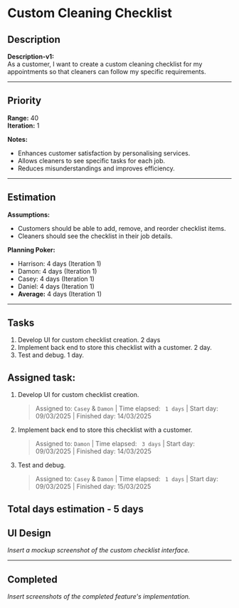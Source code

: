 # Custom Cleaning Checklist

## Description
**Description-v1:**  
As a customer, I want to create a custom cleaning checklist for my appointments so that cleaners can follow my specific requirements.

---

## Priority
**Range:** 40  
**Iteration:** 1  

**Notes:**  
- Enhances customer satisfaction by personalising services.  
- Allows cleaners to see specific tasks for each job.  
- Reduces misunderstandings and improves efficiency.

---

## Estimation
**Assumptions:**  
- Customers should be able to add, remove, and reorder checklist items.  
- Cleaners should see the checklist in their job details.  

**Planning Poker:**  
- Harrison: 4 days (Iteration 1)  
- Damon: 4 days (Iteration 1)  
- Casey: 4 days (Iteration 1)  
- Daniel: 4 days (Iteration 1)  
- **Average:** 4 days (Iteration 1)

---

## Tasks
1. Develop UI for custom checklist creation. 2 days  
2. Implement back end to store this checklist with a customer. 2 day.
3. Test and debug. 1 day.

## Assigned task:
1. Develop UI for custom checklist creation.
    > Assigned to: `Casey` & `Damon` | Time elapsed: ` 1 days` | Start day: 09/03/2025  | Finished day: 14/03/2025
2. Implement back end to store this checklist with a customer.
    > Assigned to: `Damon` | Time elapsed: ` 3 days` | Start day: 09/03/2025 | Finished day: 14/03/2025
3. Test and debug.
    > Assigned to: `Casey` & `Damon` | Time elapsed: ` 1 days` | Start day: 09/03/2025 | Finished day: 15/03/2025

   

Total days estimation - 5 days
---

## UI Design
*Insert a mockup screenshot of the custom checklist interface.*

---

## Completed
*Insert screenshots of the completed feature's implementation.*
